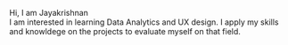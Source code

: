 Hi, I am Jayakrishnan  
I am interested in learning Data Analytics and UX design.
I apply my skills and knowldege on the projects to evaluate myself on that field.

<!---
JAYAKRISHNAN-009/JAYAKRISHNAN-009 is a ✨ special ✨ repository because its `README.md` (this file) appears on your GitHub profile.
You can click the Preview link to take a look at your changes.
--->

